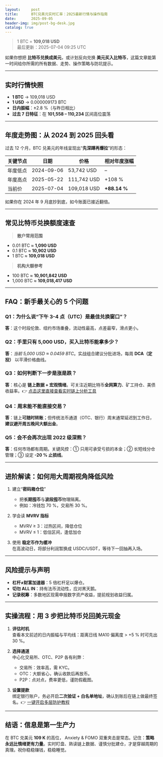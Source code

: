 ```yaml
---
layout:     post
title:      BTC兑美元实时汇率：2025最新行情与操作指南
date:       2025-09-05
header-img: img/post-bg-desk.jpg
catalog: true
---
```


> 1 BTC = **109,018 USD**  
> 最后更新：2025-07-04 09:25 UTC

如果你想把 **比特币兑换成美元**，或计划反向兑换 **美元买入比特币**，这篇文章能第一时间给你所需的所有数据、走势、操作策略与防坑提示。

---

## 实时行情快照

- **1 BTC** → 109,018 USD  
- **1 USD** → 0.000009173 BTC  
- **日内振幅**：±2.8 %（与昨日相比）  
- **过去 7 日特征**：在 **101,558 – 110,234** 区间高位震荡

---

## 年度走势图：从 2024 到 2025 回头看

过去 12 个月，BTC 兑美元的年线呈现出“**先深蹲再爆拉**”的形态：

| 关键节点 | 日期 | 价格 | 相对年度涨幅 |
|---|---|---|---|
| 年度低点 | 2024-09-06 | 53,742 USD | – |
| 年度高点 | 2025-05-22 | 111,742 USD | +108 % |
| 当前价 | 2025-07-04 | 109,018 USD | **+88.14 %** |

如果你在 2024 年 9 月底抄到底，如今账面已接近翻倍。

---

## 常见比特币兑换额度速查

> **散户常用范围**  
- 0.01 BTC ≈ **1,090 USD**  
- 0.1 BTC ≈ **10,902 USD**  
- 1 BTC ≈ **109,018 USD**  

> **机构大额参考**  
- 100 BTC ≈ **10,901,842 USD**  
- 1,000 BTC ≈ **109,018,417 USD**  

---

## FAQ：新手最关心的 5 个问题

### Q1：为什么说“下午 3-4 点（UTC）是最佳兑换窗口”？
**答**：这个时段伦敦、纽约市场重叠，流动性最高，点差最窄，滑点更小。

### Q2：手里只有 5,000 USD，买入比特币能拿多少？
**答**：*当前 5,000 USD ≈ 0.0459 BTC*。实战组合建议分批进场，每周 **DCA（定投）** 以平滑价格曲线。

### Q3：如何判断下一步是涨是跌？
**答**：核心是 **链上数据 + 宏观情绪**。可关注近期比特币**全网算力**、矿工持仓、美债收益率。👉 [点击这里直接查看实时链上分析工具](https://okxdog.com/)

### Q4：周末能不能直接交易？
**答**：链上**可随时转账**；但传统法币通道（OTC、银行）周末通常延迟到工作日，**建议避开周五晚间大额出金**。

### Q5：会不会再次出现 2022 级深熊？
**答**：任何市场都有周期。关键风控：① 只用可承受亏损的本金；② 长短线分仓管理；③ 设定 **-20 % 止损线**。

---

## 进阶解读：如何用大周期视角降低风险

1. 建立“**密码箱仓位**”  
   - 把**长期囤币**与**波段囤币**物理隔离。  
   - 例如：冷钱包 70 %，交易所 30 %。

2. 学会读 **MVRV 指标**  
   - MVRV ≥ 3：过热区间，降低仓位  
   - MVRV ≤ 1：低估区间，逢低加仓

3. 使用 **稳定币作为缓冲**  
   在高波动日，将部分利润暂换成 USDC/USDT，等待下一回抽再入场。

---

## 风险提示与声明

- **杠杆≠财富加速器**：5 倍杠杆足以爆仓。  
- **切勿 ALL IN**：持有法币流动性，应对黑天鹅。  
- **记录税筹**：多数地区现需申报数字资产收益，提前规划收益归属。

---

## 实操流程：用 3 步把比特币兑回美元现金

1. **评估时机**  
   查看本文前述的日内振幅与平均线：距离日线 MA10 偏离度 > +5 % 时可先出 30 %。

2. **选择通道**  
   中心化交易所、OTC、P2P 各有利弊：  
   - 交易所：效率高，需 KYC。  
   - OTC：大额省心，确认收款后再放币。  
   - P2P：点对点，费率更低，谨防假截图。

3. **设置提款**  
   绑定银行账户，务必开启**二次验证 + 白名单地址**，确认到账后在链上做最终签名。👉 [一键开启多层防护教程](https://okxdog.com/)

---

## 结语：信息是第一生产力

在 BTC 兑美元 **109 K** 的高位， Anxiety & FOMO 双重夹击是常态。记住：**策略永远比情绪更有力量**。实时盯盘、熟读链上数据、谨慎分批建仓，才是穿越周期的真理。祝你稳稳赚钱，稳稳睡觉。